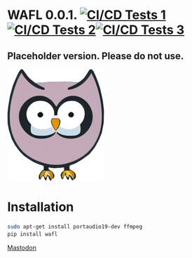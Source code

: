 # WAFL 0.0.1. [![CI/CD Tests 1](https://github.com/fractalego/wafl/actions/workflows/development-tests1.yml/badge.svg)](https://github.com/fractalego/wafl/actions/workflows/development-tests1.yml)[![CI/CD Tests 2](https://github.com/fractalego/wafl/actions/workflows/development-tests2.yml/badge.svg)](https://github.com/fractalego/wafl/actions/workflows/development-tests2.yml)[![CI/CD Tests 3](https://github.com/fractalego/wafl/actions/workflows/development-tests3.yml/badge.svg)](https://github.com/fractalego/wafl/actions/workflows/development-tests3.yml)

## Placeholder version. Please do not use.
![Logo](images/logo.png)


# Installation
```bash
sudo apt-get install portaudio19-dev ffmpeg
pip install wafl
```


<a rel="me" href="https://fractalego.social/@wafl">Mastodon</a>